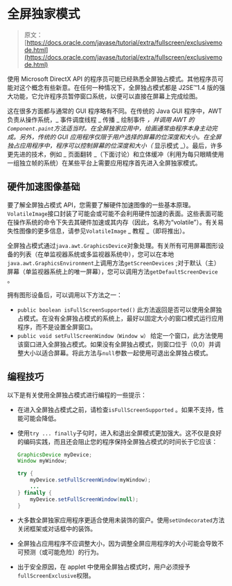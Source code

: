 # 全屏独家模式

> 原文： [https://docs.oracle.com/javase/tutorial/extra/fullscreen/exclusivemode.html](https://docs.oracle.com/javase/tutorial/extra/fullscreen/exclusivemode.html)

使用 Microsoft DirectX API 的程序员可能已经熟悉全屏独占模式。其他程序员可能对这个概念有些新意。在任何一种情况下，全屏独占模式都是 J2SE™1.4 版的强大功能，它允许程序员暂停窗口系统，以便可以直接在屏幕上完成绘图。

这在很多方面都与通常的 GUI 程序略有不同。在传统的 Java GUI 程序中，AWT 负责从操作系统，_ 事件调度线程 _ 传播 _ 绘制事件 _，并调用 AWT 的`Component.paint`方法适当时。在全屏独家应用中，绘画通常由程序本身主动完成。另外，传统的 GUI 应用程序仅限于用户选择的屏幕的位深度和大小。在全屏独占应用程序中，程序可以控制屏幕的位深度和大小（_ 显示模式 _）。最后，许多更先进的技术，例如 _ 页面翻转 _（下面讨论）和立体缓冲（利用为每只眼睛使用一组独立帧的系统）在某些平台上需要应用程序首先进入全屏独家模式。

## 硬件加速图像基础

要了解全屏独占模式 API，您需要了解硬件加速图像的一些基本原理。 `VolatileImage`接口封装了可能会或可能不会利用硬件加速的表面。这些表面可能在操作系统的命令下失去其硬件加速或其内存（因此，名称为“volatile”）。有关易失性图像的更多信息，请参见`VolatileImage` _ 教程 _（即将推出）。

全屏独占模式通过`java.awt.GraphicsDevice`对象处理。有关所有可用屏幕图形设备的列表（在单监视器系统或多监视器系统中），您可以在本地`java.awt.GraphicsEnvironment`上调用方法`getScreenDevices` ;对于默认（主）屏幕（单监视器系统上的唯一屏幕），您可以调用方法`getDefaultScreenDevice` 。

拥有图形设备后，可以调用以下方法之一：

*   `public boolean isFullScreenSupported()`
    此方法返回是否可以使用全屏独占模式。在没有全屏独占模式的系统上，最好以固定大小的窗口模式运行应用程序，而不是设置全屏窗口。
*   `public void setFullScreenWindow（Window w）`
    给定一个窗口，此方法使用该窗口进入全屏独占模式。如果没有全屏独占模式，则窗口位于（0,0）并调整大小以适合屏幕。将此方法与`null`参数一起使用可退出全屏独占模式。

## 编程技巧

以下是有关使用全屏独占模式进行编程的一些提示：

*   在进入全屏独占模式之前，请检查`isFullScreenSupported` 。如果不支持，性能可能会降低。
*   使用`try ... finally`子句时，进入和退出全屏模式更加强大。这不仅是良好的编码实践，而且还会阻止您的程序保持全屏独占模式的时间长于它应该：

    ```java
    GraphicsDevice myDevice;
    Window myWindow;

    try {
        myDevice.setFullScreenWindow(myWindow);
        ...
    } finally {
        myDevice.setFullScreenWindow(null);
    }

    ```

*   大多数全屏独家应用程序更适合使用未装饰的窗户。使用`setUndecorated`方法关闭框架或对话框中的装饰。
*   全屏独占应用程序不应调整大小，因为调整全屏应用程序的大小可能会导致不可预测（或可能危险）的行为。
*   出于安全原因，在 applet 中使用全屏独占模式时，用户必须授予`fullScreenExclusive`权限。